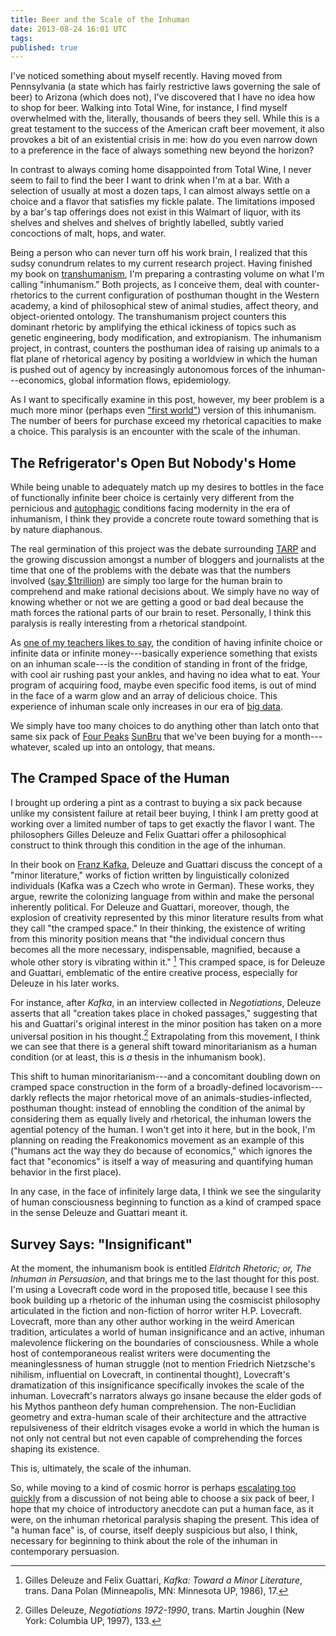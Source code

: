 ```yaml
---
title: Beer and the Scale of the Inhuman
date: 2013-08-24 16:01 UTC
tags:
published: true
---
```


I've noticed something about myself recently. Having moved from Pennsylvania (a state which has fairly restrictive laws governing the sale of beer) to Arizona (which does not), I've discovered that I have no idea how to shop for beer. Walking into Total Wine, for instance, I find myself overwhelmed with the, literally, thousands of beers they sell. While this is a great testament to the success of the American craft beer movement, it also provokes a bit of an existential crisis in me: how do you even narrow down to a preference in the face of always something new beyond the horizon?

In contrast to always coming home disappointed from Total Wine, I never seem to fail to find the beer I want to drink when I'm at a bar. With a selection of usually at most a dozen taps, I can almost always settle on a choice and a flavor that satisfies my fickle palate. The limitations imposed by a bar's tap offerings does not exist in this Walmart of liquor, with its shelves and shelves and shelves of brightly labelled, subtly varied concoctions of malt, hops, and water.

Being a person who can never turn off his work brain, I realized that this sudsy conundrum relates to my current research project. Having finished my book on [transhumanism](http://andrew.pilsch.com/#transhumanism), I'm preparing a contrasting volume on what I'm calling "inhumanism." Both projects, as I conceive them, deal with counter-rhetorics to the current configuration of posthuman thought in the Western academy, a kind of philosophical stew of animal studies, affect theory, and object-oriented ontology. The transhumanism project counters this dominant rhetoric by amplifying the ethical ickiness of topics such as genetic engineering, body modification, and extropianism. The inhumanism project, in contrast, counters the posthuman idea of raising up animals to a flat plane of rhetorical agency by positing a worldview in which the human is pushed out of agency by increasingly autonomous forces of the inhuman---economics, global information flows, epidemiology.

As I want to specifically examine in this post, however, my beer problem is a much more minor (perhaps even ["first world"](http://knowyourmeme.com/memes/first-world-problems)) version of this inhumanism. The number of beers for purchase exceed my rhetorical capacities to make a choice. This paralysis is an encounter with the scale of the inhuman.

## The Refrigerator's Open But Nobody's Home

While being unable to adequately match up my desires to bottles in the face of functionally infinite beer choice is certainly very different from the pernicious and [autophagic](http://andrew.pilsch.com/#cool_air) conditions facing modernity in the era of inhumanism, I think they provide a concrete route toward something that is by nature diaphanous.

The real germination of this project was the debate surrounding [TARP](http://en.wikipedia.org/wiki/Troubled_Asset_Relief_Program) and the growing discussion amongst a number of bloggers and journalists at the time that one of the problems with the debate was that the numbers involved ([say $1trillion](http://www.time.com/time/business/article/0,8599,1870699,00.html)) are simply too large for the human brain to comprehend and make rational decisions about. We simply have no way of knowing whether or not we are getting a good or bad deal because the math forces the rational parts of our brain to reset. Personally, I think this paralysis is really interesting from a rhetorical standpoint.

As [one of my teachers likes to say](http://mobiused.wordpress.com/), the condition of having infinite choice or infinite data or infinite money---basically experience something that exists on an inhuman scale---is the condition of standing in front of the fridge, with cool air rushing past your ankles, and having no idea what to eat. Your program of acquiring food, maybe even specific food items, is out of mind in the face of a warm glow and an array of delicious choice. This experience of inhuman scale only increases in our era of [big data](http://en.wikipedia.org/wiki/Big_data). 

We simply have too many choices to do anything other than latch onto that same six pack of [Four Peaks](http://www.fourpeaks.com/) [SunBru](http://beeradvocate.com/beer/profile/2171/24288) that we've been buying for a month---whatever, scaled up into an ontology, that means.

## The Cramped Space of the Human

I brought up ordering a pint as a contrast to buying a six pack because unlike my consistent failure at retail beer buying, I think I am pretty good at working over a limited number of taps to get exactly the flavor I want. The philosophers Gilles Deleuze and Felix Guattari offer a philosophical construct to think through this condition in the age of the inhuman.

In their book on [Franz Kafka](http://paradelle.files.wordpress.com/2010/07/kafkaesque.png), Deleuze and Guattari discuss the concept of a "minor literature," works of fiction written by linguistically colonized individuals (Kafka was a Czech who wrote in German). These works, they argue, rewrite the colonizing language from within and make the personal inherently political. For Deleuze and Guattari, moreover, though, the explosion of creativity represented by this minor literature results from what they call "the cramped space." In their thinking, the existence of writing from this minority position means that "the individual concern thus becomes all the more necessary, indispensable, magnified, because a whole other story is vibrating within it." [^1] This cramped space, is for Deleuze and Guattari, emblematic of the entire creative process, especially for Deleuze in his later works.

For instance, after _Kafka_, in an interview collected in _Negotiations_, Deleuze asserts that all "creation takes place in choked passages," suggesting that his and Guattari's original interest in the minor position has taken on a more universal position in his thought.[^2] Extrapolating from this movement, I think we can see that there is a general shift toward minoritarianism as a human condition (or at least, this is _a_ thesis in the inhumanism book).

This shift to human minoritarianism---and a concomitant doubling down on cramped space construction in the form of a broadly-defined locavorism---darkly reflects the major rhetorical move of an animals-studies-inflected, posthuman thought: instead of ennobling the condition of the animal by considering them as equally lively and rhetorical, the inhuman lowers the agential potency of the human. I won't get into it here, but in the book, I'm planning on reading the Freakonomics movement as an example of this ("humans act the way they do because of economics," which ignores the fact that "economics" is itself a way of measuring and quantifying human behavior in the first place).

In any case, in the face of infinitely large data, I think we see the singularity of human consciousness beginning to function as a kind of cramped space in the sense Deleuze and Guattari meant it.

## Survey Says: "Insignificant"

At the moment, the inhumanism book is entitled _Eldritch Rhetoric; or, The Inhuman in Persuasion_, and that brings me to the last thought for this post. I'm using a Lovecraft code word in the proposed title, because I see this book building up a rhetoric of the inhuman using the cosmiscist philosophy articulated in the fiction and non-fiction of horror writer H.P. Lovecraft. Lovecraft, more than any other author working in the weird American tradition, articulates a world of human insignificance and an active, inhuman malevolence flickering on the boundaries of consciousness. While a whole host of contemporaneous realist writers were documenting the meaninglessness of human struggle (not to mention Friedrich Nietzsche's nihilism, influential on Lovecraft, in continental thought), Lovecraft's dramatization of this insignificance specifically invokes the scale of the inhuman. Lovecraft's narrators always go insane because the elder gods of his Mythos pantheon defy human comprehension. The non-Euclidian geometry and extra-human scale of their architecture and the attractive repulsiveness of their eldritch visages evoke a world in which the human is not only not central but not even capable of comprehending the forces shaping its existence.

This is, ultimately, the scale of the inhuman.

So, while moving to a kind of cosmic horror is perhaps [escalating too quickly](http://knowyourmeme.com/memes/that-escalated-quickly) from a discussion of not being able to choose a six pack of beer, I hope that my choice of introductory anecdote can put a human face, as it were, on the inhuman rhetorical paralysis shaping the present. This idea of "a human face" is, of course, itself deeply suspicious but also, I think, necessary for beginning to think about the role of the inhuman in contemporary persuasion.


[^1]: Gilles Deleuze and Felix Guattari, _Kafka: Toward a Minor Literature_, trans. Dana Polan (Minneapolis, MN: Minnesota UP, 1986), 17.
[^2]: Gilles Deleuze, _Negotiations 1972-1990_, trans. Martin Joughin (New York: Columbia UP, 1997), 133. 
